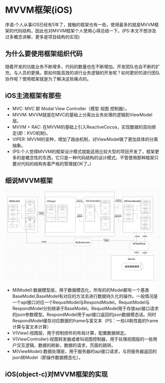 # MVVM框架(iOS)
序语:个人从事iOS已经有5年了，接触的框架也有一些，使用最多的就是MVVM框架的代码结构，因此也对MVVM框架个人使用心得总结一下。(PS:本文不想涉及过多概念讲解，更多是项目结构的实现)
## 为什么要使用框架组织代码
随着开发的功能业务不断增多，代码的数量也在不断增加。开发团队也会不断的扩充，与人员的更换。那如何能高效的进行业务逻辑的开发呢？如何更好的进行团队协作呢？使用框架就是为了解决这些痛点的。
## iOS主流框架有那些
* MVC: MVC 即 Modal View Controller（模型 视图 控制器）。
* MVVM: MVVM就是在MVC的基础上分离出业务处理的逻辑到ViewModel层。
* MVVM + RAC: 在MVVM的基础上引入ReactiveCocoa，实现数据的双向绑定(即：KVO机制)。
* VIPER: MVVM的变种，增加了路由机制，对ViewModel做了更加具体的分离抽象。
* (PS:个人觉得MVVM的框架设计模式就能适用比较大型的项目开发了，框架更多的是概念性的东西，它只是一种代码结构的设计模式。不管使用那种框架只要对代码的结构有着严格的管理就OK了。)

## 细说MVVM框架
![image](https://raw.githubusercontent.com/YoffieYF/Yoffie/master/image/WechatIMG175.png)
* M(Model):数据模型层，用于数据模态化，所有的的Model都有一个基类BaseModel,BaseModel有对应的方法去进行数据持久化的操作。一般情况是一个api接口对应一个RequstModel与RespondModel。RequstModel与RespondModel分别继承于BaseModel。RequstModel用于存放api接口请求的json参数模型。RespondModel用于api接口返回的json数据模态话。同时RespondModel缓存对应数据的frame与富文本（PS：一些UI耗性能的frame计算与富文本计算）
* V(View):视图层，用于控制控件的布局计算，配置数据绑定。
* V(ViewController):视图转发器或者叫视图控制器，用于处理视图层的一些用户交互逻辑，数据的刷新，数据的请求，页面的跳转。
* M(ViewModel):数据处理层，用于服务器的api接口请求，与将服务器返回的json转Model（即操作数据模态化）。

## iOS(object-c)对MVVM框架的实现
